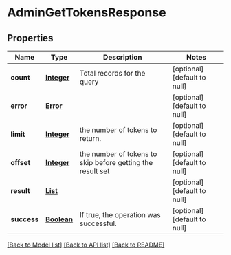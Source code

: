 # AdminGetTokensResponse
## Properties

Name | Type | Description | Notes
------------ | ------------- | ------------- | -------------
**count** | [**Integer**](integer.md) | Total records for the query | [optional] [default to null]
**error** | [**Error**](Error.md) |  | [optional] [default to null]
**limit** | [**Integer**](integer.md) | the number of tokens to return. | [optional] [default to null]
**offset** | [**Integer**](integer.md) | the number of tokens to skip before getting the result set | [optional] [default to null]
**result** | [**List**](TokenDetail.md) |  | [optional] [default to null]
**success** | [**Boolean**](boolean.md) | If true, the operation was successful. | [optional] [default to null]

[[Back to Model list]](../README.md#documentation-for-models) [[Back to API list]](../README.md#documentation-for-api-endpoints) [[Back to README]](../README.md)

